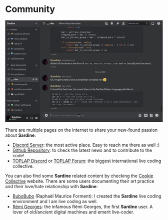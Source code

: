 # Community

![img](community.png)

There are multiple pages on the internet to share your new-found passion about **Sardine**:

-   [Discord Server](https://discord.gg/aPgV7mSFZh): the most active place. Easy to reach me there as well :)
-   [Github Repository](https://github.com/Bubobubobubobubo/sardine): to check the latest news and to contribute to the code!
-   [TOPLAP Discord](https://discord.gg/XpwR2fNQpV) or [TOPLAP Forum](https://forum.toplap.org/): the biggest international live coding collective.

You can also find some **Sardine** related content by checking the [Cookie Collective](https://cookie.paris) website. There are some users documenting their art practice and their love/hate relationship with **Sardine**:

-   [BuboBubo](https://raphaelforment.fr) (Raphaël Maurice Forment): I created the **Sardine** live coding environment and I am live coding as well.
-   [Rémi Georges](https://remigeorges.fr/): the infamous Rémi Georges, the first **Sardine** user. A lover of old/ancient digital machines and emerit live-coder.

